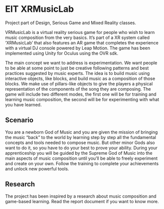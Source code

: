 # EIT XRMusicLab
Project part of Design, Serious Game and Mixed Reality classes.

VRMusicLab is a virtual reality serious game for people who wish to learn music composition from the very basics. It’s part of a XR system called ‘XRMusicLab’ that also features an AR game that completes the experience with a virtual DJ console powered by Leap Motion.
The game has been implemented using Unity for Oculus using the OVR sdk.

The main concept we want to address is experimentation. We want people to be able at some point to just be creative following patterns and best practices suggested by music experts.
The idea is to build music using interactive objects, like blocks, and build music as a composition of those blocks. We make use of pillars-like objects to give the players a physical representation of the components of the song they are composing. 
The game will include two different modes, the first one will be for training and learning music composition, the second will be for experimenting with what you have learned.


## Scenario
You are a newborn God of Music and you are given the mission of bringing the music “back” to the world by learning step by step all the fundamental concepts and tools needed to compose music.  But other minor Gods also want to do it, so you have to do your best to prove your ability.
During your apprenticeship you will be guided by the Supreme God of Music into the main aspects of music composition until you’ll be able to freely experiment and create on your own. Follow the training to complete your achievements and unlock new powerful tools.


## Research
The project has been inspired by a research about music composition and game-based learning. 
Read the report document if you want to know more.
